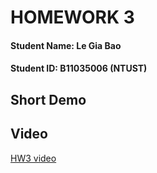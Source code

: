 # HOMEWORK 3

#### Student Name: Le Gia Bao

#### Student ID: B11035006 (NTUST)

## Short Demo

## Video

[HW3 video](https://youtu.be/sWlXX0-KCPE)
